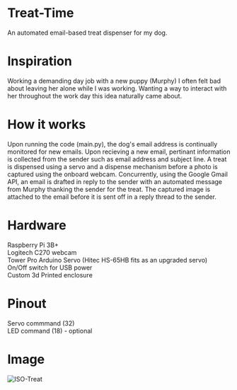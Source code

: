 # Treat-Time
An automated email-based treat dispenser for my dog. 

# Inspiration
Working a demanding day job with a new puppy (Murphy) I often felt bad about leaving her alone while I was working. Wanting a way to interact with her throughout the work day this idea naturally came about.

# How it works
Upon running the code (main.py), the dog's email address is continually monitored for new emails. Upon recieving a new email, pertinant information is collected from the sender such as email address and subject line. A treat is dispensed using a servo and a dispense mechanism before a photo is captured using the onboard webcam. Concurrently, using the Google Gmail API, an email is drafted in reply to the sender with an automated message from Murphy thanking the sender for the treat. The captured image is attached to the email before it is sent off in a reply thread to the sender.

# Hardware
Raspberry Pi 3B+<br />
Logitech C270 webcam<br />
Tower Pro Arduino Servo (Hitec HS-65HB fits as an upgraded servo)<br />
On/Off switch for USB power <br />
Custom 3d Printed enclosure

# Pinout
Servo commmand (32)<br />
LED command (18) - optional

# Image
![ISO-Treat](https://user-images.githubusercontent.com/92692830/200192450-0a911578-1681-4d07-85ab-2050a7216652.png)

